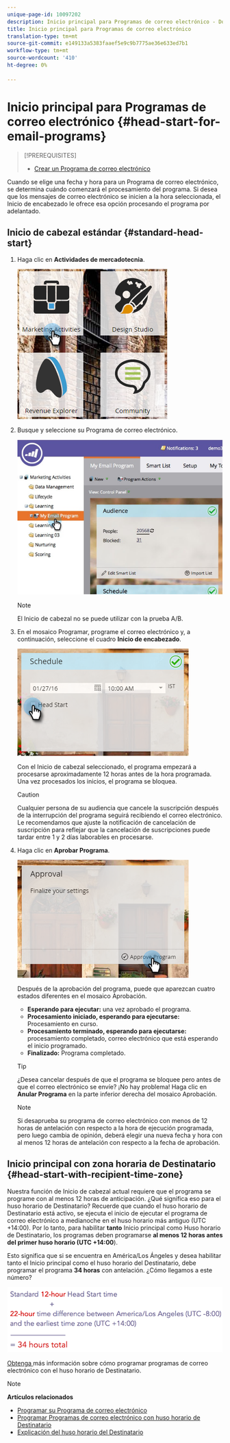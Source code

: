```yaml
---
unique-page-id: 10097202
description: Inicio principal para Programas de correo electrónico - Documentos de marketing - Documentación del producto
title: Inicio principal para Programas de correo electrónico
translation-type: tm+mt
source-git-commit: e149133a5383faaef5e9c9b7775ae36e633ed7b1
workflow-type: tm+mt
source-wordcount: '410'
ht-degree: 0%

---
```



# Inicio principal para Programas de correo electrónico {#head-start-for-email-programs}

>[!PREREQUISITES]
>
>* [Crear un Programa de correo electrónico](../../../../product-docs/email-marketing/email-programs/creating-an-email-program/create-an-email-program.md)

>



Cuando se elige una fecha y hora para un Programa de correo electrónico, se determina cuándo comenzará el procesamiento del programa. Si desea que los mensajes de correo electrónico se inicien a la hora seleccionada, el Inicio de encabezado le ofrece esa opción procesando el programa por adelantado.

## Inicio de cabezal estándar {#standard-head-start}

1. Haga clic en **Actividades de mercadotecnia**.

   ![](assets/one-1.png)

1. Busque y seleccione su Programa de correo electrónico.

   ![](assets/selectemailprogram-4.jpg)

   >[!NOTE]
   >
   >El Inicio de cabezal no se puede utilizar con la prueba A/B.

1. En el mosaico Programar, programe el correo electrónico y, a continuación, seleccione el cuadro **Inicio de encabezado**.

   ![](assets/three-1.png)

   Con el Inicio de cabezal seleccionado, el programa empezará a procesarse aproximadamente 12 horas antes de la hora programada. Una vez procesados los inicios, el programa se bloquea.

   >[!CAUTION]
   >
   >Cualquier persona de su audiencia que cancele la suscripción después de la interrupción del programa seguirá recibiendo el correo electrónico. Le recomendamos que ajuste la notificación de cancelación de suscripción para reflejar que la cancelación de suscripciones puede tardar entre 1 y 2 días laborables en procesarse.

1. Haga clic en **Aprobar Programa**.

   ![](assets/four-1.png)

   Después de la aprobación del programa, puede que aparezcan cuatro estados diferentes en el mosaico Aprobación.

   * **Esperando para ejecutar:** una vez aprobado el programa.
   * **Procesamiento iniciado, esperando para ejecutarse:** Procesamiento en curso.
   * **Procesamiento terminado, esperando para ejecutarse:** procesamiento completado, correo electrónico que está esperando el inicio programado.
   * **Finalizado:** Programa completado.

   >[!TIP]
   >
   >¿Desea cancelar después de que el programa se bloquee pero antes de que el correo electrónico se envíe? ¡No hay problema! Haga clic en **Anular Programa** en la parte inferior derecha del mosaico Aprobación.

   >[!NOTE]
   >
   >Si desaprueba su programa de correo electrónico con menos de 12 horas de antelación con respecto a la hora de ejecución programada, pero luego cambia de opinión, deberá elegir una nueva fecha y hora con al menos 12 horas de antelación con respecto a la fecha de aprobación.

## Inicio principal con zona horaria de Destinatario {#head-start-with-recipient-time-zone}

Nuestra función de Inicio de cabezal actual requiere que el programa se programe con al menos 12 horas de anticipación. ¿Qué significa eso para el huso horario de Destinatario? Recuerde que cuando el huso horario de Destinatario está activo, se ejecuta el inicio de ejecutar el programa de correo electrónico a medianoche en el huso horario más antiguo (UTC +14:00). Por lo tanto, para habilitar **tanto** Inicio principal como Huso horario de Destinatario, los programas deben programarse **al menos 12 horas antes del primer huso horario (UTC +14:00**).

Esto significa que si se encuentra en América/Los Ángeles y desea habilitar tanto el Inicio principal como el huso horario del Destinatario, debe programar el programa **34 horas** con antelación. ¿Cómo llegamos a este número?

![](assets/image2017-12-5-13-3a11-3a46.png)

[Obtenga ](scheduling-with-recipient-time-zone/schedule-email-programs-with-recipient-time-zone.md) más información sobre cómo programar programas de correo electrónico con el huso horario de Destinatario.

>[!NOTE]
>
>**Artículos relacionados**
>
>* [Programar su Programa de correo electrónico](schedule-your-email-program.md)
>* [Programar Programas de correo electrónico con huso horario de Destinatario](scheduling-with-recipient-time-zone/schedule-email-programs-with-recipient-time-zone.md)
>* [Explicación del huso horario del Destinatario](scheduling-with-recipient-time-zone/understanding-recipient-time-zone.md)

>



